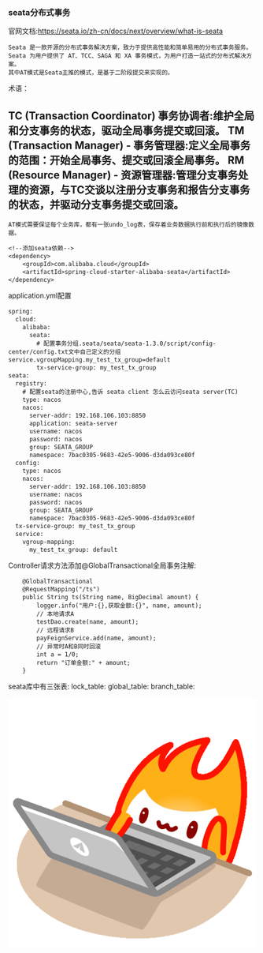 ### seata分布式事务
官网文档:https://seata.io/zh-cn/docs/next/overview/what-is-seata  

    Seata 是一款开源的分布式事务解决方案，致力于提供高性能和简单易用的分布式事务服务。  
    Seata 为用户提供了 AT、TCC、SAGA 和 XA 事务模式，为用户打造一站式的分布式解决方案。  
    其中​​AT​​​模式是​​Seata​​主推的模式，是基于二阶段提交来实现的。

​​术语：​​

TC (Transaction Coordinator) 事务协调者:维护全局和分支事务的状态，驱动全局事务提交或回滚。
TM (Transaction Manager) - 事务管理器:定义全局事务的范围：开始全局事务、提交或回滚全局事务。
RM (Resource Manager) - 资源管理器:管理分支事务处理的资源，与TC交谈以注册分支事务和报告分支事务的状态，并驱动分支事务提交或回滚。
-----------------------------------
    AT模式需要保证每个业务库，都有一张​​undo_log​​表，保存着业务数据执行前和执行后的镜像数据。


```
<!--添加seata依赖-->
<dependency>
    <groupId>com.alibaba.cloud</groupId>
    <artifactId>spring-cloud-starter-alibaba-seata</artifactId>
</dependency>
```
application.yml配置
```
spring:
  cloud:
    alibaba:
      seata:
        # 配置事务分组.seata/seata/seata-1.3.0/script/config-center/config.txt文中自己定义的分组service.vgroupMapping.my_test_tx_group=default
        tx-service-group: my_test_tx_group
seata:
  registry:
    # 配置seata的注册中心,告诉 seata client 怎么云访问seata server(TC)
    type: nacos
    nacos:
      server-addr: 192.168.106.103:8850
      application: seata-server
      username: nacos
      password: nacos
      group: SEATA_GROUP
      namespace: 7bac0305-9683-42e5-9006-d3da093ce80f
  config:
    type: nacos
    nacos:
      server-addr: 192.168.106.103:8850
      username: nacos
      password: nacos
      group: SEATA_GROUP
      namespace: 7bac0305-9683-42e5-9006-d3da093ce80f
  tx-service-group: my_test_tx_group
  service:
    vgroup-mapping:
      my_test_tx_group: default
```
Controller请求方法添加@GlobalTransactional全局事务注解:  
```
    @GlobalTransactional
    @RequestMapping("/ts")
    public String ts(String name, BigDecimal amount) {
        logger.info("用户:{},获取金额:{}", name, amount);
        // 本地请求A
        testDao.create(name, amount);
        // 远程请求B
        payFeignService.add(name, amount);
        // 异常时A和B同时回滚
        int a = 1/0;
        return "订单金额:" + amount;
    }
```  
seata库中有三张表:
lock_table:
global_table:
branch_table:

![fire work](../fire_work.gif)